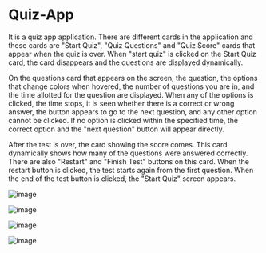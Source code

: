 # Quiz-App

It is a quiz app application. There are different cards in the application and these cards are "Start Quiz", "Quiz Questions" and "Quiz Score" cards that appear when the quiz is over. When "start quiz" is clicked on the Start Quiz card, the card disappears and the questions are displayed dynamically.

On the questions card that appears on the screen, the question, the options that change colors when hovered, the number of questions you are in, and the time allotted for the question are displayed. When any of the options is clicked, the time stops, it is seen whether there is a correct or wrong answer, the button appears to go to the next question, and any other option cannot be clicked. If no option is clicked within the specified time, the correct option and the "next question" button will appear directly.

After the test is over, the card showing the score comes. This card dynamically shows how many of the questions were answered correctly. There are also "Restart" and "Finish Test" buttons on this card. When the restart button is clicked, the test starts again from the first question. When the end of the test button is clicked, the "Start Quiz" screen appears.

![image](https://user-images.githubusercontent.com/58391821/226114242-ff0a3d5e-06f0-43cc-9693-e96ca199c944.png)

![image](https://user-images.githubusercontent.com/58391821/226114262-2abbcc33-40f3-4cdf-a2b4-92541c877f6c.png)

![image](https://user-images.githubusercontent.com/58391821/226114282-8c260add-9669-44d2-a5a6-a9a7842a2213.png)

![image](https://user-images.githubusercontent.com/58391821/226114290-60989eea-8077-45f0-b7ca-19af3872805c.png)

